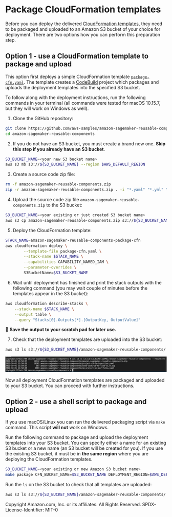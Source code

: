 # Package CloudFormation templates
Before you can deploy the delivered [CloudFormation templates](cfn-templates/), they need to be packaged and uploaded to an Amazon S3 bucket of your choice for deployment. There are two options how you can perform this preparation step.

## Option 1 - use a CloudFormation template to package and upload
This option first deploys a simple CloudFormation template [`package-cfn.yaml`](package-cfn.yaml). The template creates a [CodeBuild](https://aws.amazon.com/codebuild/) project which packages and uploads the deployment templates into the specified S3 bucket.

To follow along with the deployment instructions, run the following commands in your terminal (all commands were tested for macOS 10.15.7, but they will work on Windows as well).

1. Clone the GitHub repository:
```sh
git clone https://github.com/aws-samples/amazon-sagemaker-reusable-components.git
cd amazon-sagemaker-reusable-components
```

2. If you do not have an S3 bucket, you must create a brand new one. **Skip this step if you already have an S3 bucket**.
```sh
S3_BUCKET_NAME=<your new S3 bucket name>
aws s3 mb s3://${S3_BUCKET_NAME} --region $AWS_DEFAULT_REGION
```
3. Create a source code zip file:
```sh
rm -f amazon-sagemaker-reusable-components.zip
zip -r amazon-sagemaker-reusable-components.zip . -i "*.yaml" "*.yml" "*.sh"
```

4. Upload the source code zip file `amazon-sagemaker-reusable-components.zip` to the S3 bucket:
```sh
S3_BUCKET_NAME=<your existing or just created S3 bucket name>
aws s3 cp amazon-sagemaker-reusable-components.zip s3://${S3_BUCKET_NAME}/amazon-sagemaker-reusable-components/
```

5. Deploy the CloudFormation template:
```sh
STACK_NAME=amazon-sagemaker-reusable-components-package-cfn
aws cloudformation deploy \
        --template-file package-cfn.yaml \
        --stack-name $STACK_NAME \
        --capabilities CAPABILITY_NAMED_IAM \
        --parameter-overrides \
        S3BucketName=$S3_BUCKET_NAME 
```

6. Wait until deployment has finished and print the stack outputs with the following command (you may wait couple of minutes before the templates appear in the S3 bucket):
```sh
aws cloudformation describe-stacks \
    --stack-name $STACK_NAME \
    --output table \
    --query "Stacks[0].Outputs[*].[OutputKey, OutputValue]"
```

📜 **Save the output to your scratch pad for later use.**

7. Check that the deployment templates are uploaded into the S3 bucket:
```sh
aws s3 ls s3://${S3_BUCKET_NAME}/amazon-sagemaker-reusable-components/ --recursive
```

![uploaded-cfn-templates-ls](img/uploaded-cfn-templates-ls.png)

Now all deployment CloudFormation templates are packaged and uploaded to your S3 bucket. You can proceed with further instructions.

## Option 2 - use a shell script to package and upload
If you use macOS/Linux you can run the delivered packaging script via `make` command. This script **will not** work on Windows.

Run the following command to package and upload the deployment templates into your S3 bucket. You can specify either a name for an existing S3 bucket or a new name (an S3 bucket will be created for you). If you use the existing S3 bucket, it must be in **the same region** where you are deploying the CloudFormation templates.

```sh
S3_BUCKET_NAME=<your existing or new Amazon S3 bucket name>
make package CFN_BUCKET_NAME=$S3_BUCKET_NAME DEPLOYMENT_REGION=$AWS_DEFAULT_REGION
```

Run the `ls` on the S3 bucket to check that all templates are uploaded:
```sh
aws s3 ls s3://${S3_BUCKET_NAME}/amazon-sagemaker-reusable-components/ --recursive
```

Copyright Amazon.com, Inc. or its affiliates. All Rights Reserved.
SPDX-License-Identifier: MIT-0